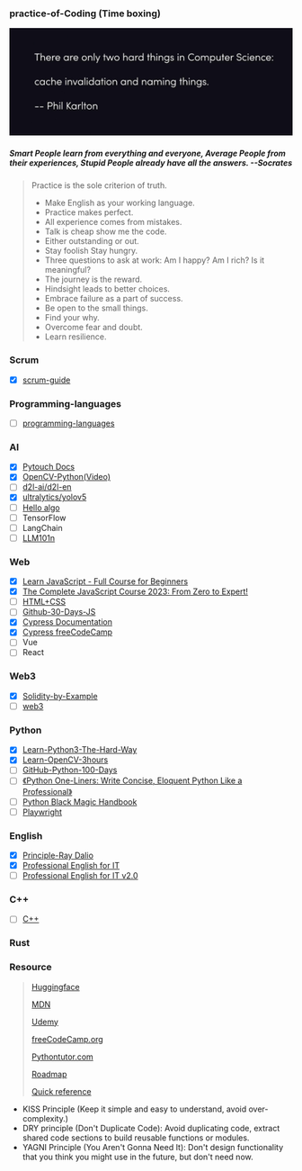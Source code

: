 ### practice-of-Coding (Time boxing)

![Phil_Karlton](./image/README/Phil%20Karlton.jpg)

##### Smart People learn from everything and everyone, Average People from their experiences, Stupid People already have all the answers. --Socrates

> Practice is the sole criterion of truth.
>
> - Make English as your working language.
> - Practice makes perfect.
> - All experience comes from mistakes.
> - Talk is cheap show me the code.
> - Either outstanding or out.
> - Stay foolish Stay hungry.
> - Three questions to ask at work: Am I happy? Am I rich? Is it meaningful?
> - The journey is the reward.
> - Hindsight leads to better choices.
> - Embrace failure as a part of success.
> - Be open to the small things.
> - Find your why.
> - Overcome fear and doubt.
> - Learn resilience.

### Scrum

- [x] [scrum-guide](https://scrumguides.org/scrum-guide.html)

### Programming-languages

- [ ] [programming-languages](https://www.coursera.org/learn/programming-languages)

### AI

- [x] [Pytouch Docs](https://pytorch.org/docs/stable/index.html "https://pytorch.org/docs/stable/index.html")
- [x] [OpenCV-Python(Video)](https://www.bilibili.com/video/BV16K411W7x9?vd_source=0d0e1622a8f0252f0b3d7fbc911fe6e9 "https://www.bilibili.com/video/BV16K411W7x9?vd_source=0d0e1622a8f0252f0b3d7fbc911fe6e9")
- [ ] [d2l-ai/d2l-en](https://github.com/d2l-ai/d2l-en)
- [x] [ultralytics/yolov5](https://github.com/ultralytics/yolov5)
- [ ] [Hello algo](https://www.hello-algo.com/)
- [ ] TensorFlow
- [ ] LangChain
- [ ] [LLM101n](https://github.com/karpathy/LLM101n)

### Web

- [x] [Learn JavaScript - Full Course for Beginners](https://www.youtube.com/watch?v=PkZNo7MFNFg&list=PLWKjhJtqVAbleDe3_ZA8h3AO2rXar-q2V)
- [x] [The Complete JavaScript Course 2023: From Zero to Expert!](https://www.bilibili.com/video/BV1vA4y197C7/?spm_id_from=333.999.0.0&vd_source=6e8bee86f4b9f15cf78dbd4146208095)
- [ ] [HTML+CSS](https://www.bilibili.com/video/BV1A34y1e7wL/?spm_id_from=333.999.0.0)
- [ ] [Github-30-Days-JS](https://github.com/Asabeneh/30-Days-Of-JavaScript)
- [x] [Cypress Documentation](https://docs.cypress.io/guides/overview/why-cypress)
- [x] [Cypress freeCodeCamp](https://www.youtube.com/watch?v=u8vMu7viCm8)
- [ ] Vue
- [ ] React

### Web3

- [x] [Solidity-by-Example](https://solidity-by-example.org/mapping/)
- [ ] [web3](https://www.bilibili.com/video/BV1E94y1m7J5/?spm_id_from=333.999.0.0)

### Python

- [x] [Learn-Python3-The-Hard-Way](https://www.bookstack.cn/read/LearnPython3TheHardWay/spilt.1.learn-py3.md)
- [x] [Learn-OpenCV-3hours](https://www.bilibili.com/video/BV16K411W7x9/?spm_id_from=333.999.0.0)
- [ ] [GitHub-Python-100-Days](https://github.com/jackfrued/Python-100-Days)
- [ ] [《Python One-Liners: Write Concise, Eloquent Python Like a Professional》](https://github.com/MackDing/practice-of-Rhythm/blob/master/Books/Python%E4%B8%80%E8%A1%8C%E6%B5%81%EF%BC%9A%E5%83%8F%E4%B8%93%E5%AE%B6%E4%B8%80%E6%A0%B7%E5%86%99%E4%BB%A3%E7%A0%81.pdf)
- [ ] [Python Black Magic Handbook](https://magic.iswbm.com/)
- [ ] [Playwright](https://playwright.dev/docs/intro)

### English
- [x] [Principle-Ray Dalio](https://www.bilibili.com/video/BV1kW411N7Sb?vd_source=0d0e1622a8f0252f0b3d7fbc911fe6e9)
- [x] [Professional English for IT](https://www.bilibili.com/video/BV1984y1b7xK?p=11&vd_source=0d0e1622a8f0252f0b3d7fbc911fe6e9)
- [ ] [Professional English for IT v2.0](https://www.bilibili.com/video/BV15Y4y1o7nF?vd_source=0d0e1622a8f0252f0b3d7fbc911fe6e9)

### C++

- [ ] [C++](https://www.youtube.com/watch?v=SfGuIVzE_Os&list=PLlrATfBNZ98dudnM48yfGUldqGD0S4FFb&index=5)

### Rust


### Resource

> [Huggingface](https://huggingface.co/)
>
> [MDN](https://developer.mozilla.org/zh-CN/docs/Learn)
>
> [Udemy](https://www.udemy.com/)
>
> [freeCodeCamp.org](https://coderadio.freecodecamp.org/)
>
> [Pythontutor.com](https://pythontutor.com/)
>
> [Roadmap](https://roadmap.sh/)
> 
> [Quick reference](https://quickref.me/)



- KISS Principle (Keep it simple and easy to understand, avoid over-complexity.)
- DRY principle (Don't Duplicate Code): Avoid duplicating code, extract shared code sections to build reusable functions or modules.
- YAGNI Principle (You Aren't Gonna Need It): Don't design functionality that you think you might use in the future, but don't need now.
